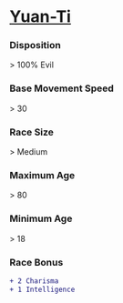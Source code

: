<script>const page = "raceTypes"</script>
# **[Yuan-Ti](https://www.dndbeyond.com/races/yuan-ti-pureblood)**
### **Disposition**
\> 100% Evil
### **Base Movement Speed**
\> 30
### **Race Size**
\> Medium
### **Maximum Age**
\> 80
### **Minimum Age**
\> 18
### **Race Bonus**
```diff
+ 2 Charisma
+ 1 Intelligence
```
